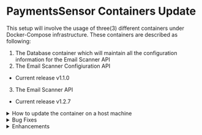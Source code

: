 # PaymentsSensor Containers Update
This setup will involve the usage of three(3) different containers under Docker-Compose infrastructure. These containers are described as following:
1. The Database container which will maintain all the configuration information for the Email Scanner API
2. The Email Scanner Configiuration API
* Current release v1.1.0

3. The Email Scanner API

* Current release v1.2.7

<p>
<details><summary>How to update the container on a host machine</summary>

<p>

1. Before updating the container you must download the following file depending on your OS:

  >* [PaymentsSensor-Containers-WinSetup.yml for Windows OS](https://github.com/kparginos/PaymentsSensor_Setup/blob/main/PaymentsSensor-Containers-WinSetup.yml)
  
</p>

<p>

2. To update to the latest version you need to do the following:

* For the Windows Host, go to the folder where the .yml file is located and run the following command:

```
docker-compose -f PaymentsSensor-Containers-WinSetup.yml pull
```

Once finished, run the following to update the containers:

```
docker-compose -f PaymentsSensor-Containers-WinSetup.yml up -d
```


</p>

</details>
  
<details><summary>Bug Fixes</summary>

* ### Scanner app version 1.2.5:

> Fix made to save attachments under separate folder when sender has multiple receivers, where part of file name is the receiver subfolder
  
* ### Scanner app version 1.2.1:

>1. Fix made to scan all availiable emails.
  
>2. Fix made to store attachments to folder based on Sender's Code as this is defined in the configuration.
  
</details>

<details><summary>Enhancements</summary>

* ### Configuration app version 1.1.0(latest):

> Allow user to specify the keyword to be used in order to detect the href link on the email body, which leads to the attachment to be downloaded
  
* ### Configuration app version 1.0.8:

> Add sorting capabilities to tables for all pages.

* ### Configuration app version 1.0.7:

> Service Broker support for future use by the Analyzer
 
* ### Configuration app version 1.0.6:

>1. Configuration now support Senders with multiple receivers based on delimeter at the attachment file name.
>2. List of Senders are sorted by name
  
* ### Configuration app version 1.0.5:
  
> Configuration app supports refresh of the active configurations when a change is made to the database

* ### Scanner app version 1.2.7(latest):

> Scanner app adds timestamp to file downloaded from link at the email body

* ### Scanner app version 1.2.6:

> Scanner app now supports the ability to download attachment provided in email by a link

* ### Scanner app version 1.2.4:

> Scanner now support Senders with multiple receivers based on delimeter at the attachment file name.

* ### Scanner app version 1.2.3:

>1. Scanner app creates attachments folder under date in which the email has beeen received

>2. Restart of the app with logout all logged in users.

* ### Scanner app version 1.2.0:

>1. Scanner now supports MS-Graph authentication in order to be able to read emails.

</details>
</p>

